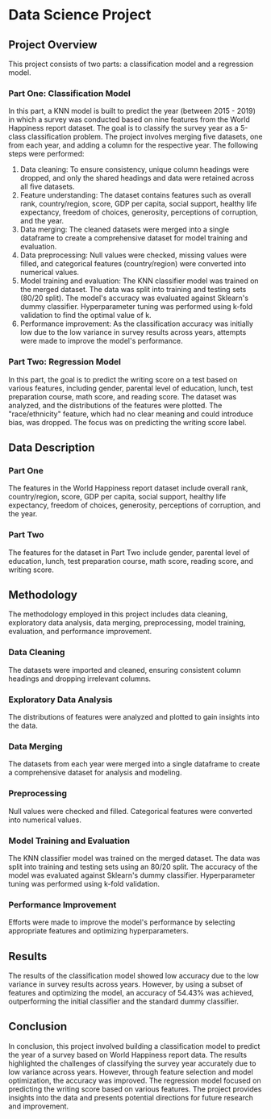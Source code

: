 # Data Science Project

## Project Overview
This project consists of two parts: a classification model and a regression model.

### Part One: Classification Model
In this part, a KNN model is built to predict the year (between 2015 - 2019) in which a survey was conducted based on nine features from the World Happiness report dataset. The goal is to classify the survey year as a 5-class classification problem. The project involves merging five datasets, one from each year, and adding a column for the respective year. The following steps were performed:

1. Data cleaning: To ensure consistency, unique column headings were dropped, and only the shared headings and data were retained across all five datasets.
2. Feature understanding: The dataset contains features such as overall rank, country/region, score, GDP per capita, social support, healthy life expectancy, freedom of choices, generosity, perceptions of corruption, and the year.
3. Data merging: The cleaned datasets were merged into a single dataframe to create a comprehensive dataset for model training and evaluation.
4. Data preprocessing: Null values were checked, missing values were filled, and categorical features (country/region) were converted into numerical values.
5. Model training and evaluation: The KNN classifier model was trained on the merged dataset. The data was split into training and testing sets (80/20 split). The model's accuracy was evaluated against Sklearn's dummy classifier. Hyperparameter tuning was performed using k-fold validation to find the optimal value of k.
6. Performance improvement: As the classification accuracy was initially low due to the low variance in survey results across years, attempts were made to improve the model's performance.

### Part Two: Regression Model
In this part, the goal is to predict the writing score on a test based on various features, including gender, parental level of education, lunch, test preparation course, math score, and reading score. The dataset was analyzed, and the distributions of the features were plotted. The "race/ethnicity" feature, which had no clear meaning and could introduce bias, was dropped. The focus was on predicting the writing score label.

## Data Description
### Part One
The features in the World Happiness report dataset include overall rank, country/region, score, GDP per capita, social support, healthy life expectancy, freedom of choices, generosity, perceptions of corruption, and the year.

### Part Two
The features for the dataset in Part Two include gender, parental level of education, lunch, test preparation course, math score, reading score, and writing score.

## Methodology
The methodology employed in this project includes data cleaning, exploratory data analysis, data merging, preprocessing, model training, evaluation, and performance improvement.

### Data Cleaning
The datasets were imported and cleaned, ensuring consistent column headings and dropping irrelevant columns.

### Exploratory Data Analysis
The distributions of features were analyzed and plotted to gain insights into the data.

### Data Merging
The datasets from each year were merged into a single dataframe to create a comprehensive dataset for analysis and modeling.

### Preprocessing
Null values were checked and filled. Categorical features were converted into numerical values.

### Model Training and Evaluation
The KNN classifier model was trained on the merged dataset. The data was split into training and testing sets using an 80/20 split. The accuracy of the model was evaluated against Sklearn's dummy classifier. Hyperparameter tuning was performed using k-fold validation.

### Performance Improvement
Efforts were made to improve the model's performance by selecting appropriate features and optimizing hyperparameters.

## Results
The results of the classification model showed low accuracy due to the low variance in survey results across years. However, by using a subset of features and optimizing the model, an accuracy of 54.43% was achieved, outperforming the initial classifier and the standard dummy classifier.

## Conclusion
In conclusion, this project involved building a classification model to predict the year of a survey based on World Happiness report data. The results highlighted the challenges of classifying the survey year accurately due to low variance across years. However, through feature selection and model optimization, the accuracy was improved. The regression model focused on predicting the writing score based on various features. The project provides insights into the data and presents potential directions for future research and improvement.

